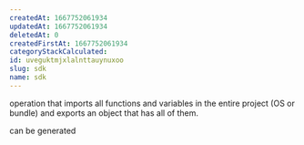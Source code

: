```yaml
---
createdAt: 1667752061934
updatedAt: 1667752061934
deletedAt: 0
createdFirstAt: 1667752061934
categoryStackCalculated: 
id: uveguktmjxlalnttauynuxoo
slug: sdk
name: sdk
---
```


operation that imports all functions and variables in the entire project (OS or bundle) and exports an object that has all of them.

can be generated
